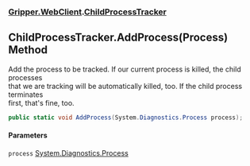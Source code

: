### [Gripper.WebClient](Gripper_WebClient.md 'Gripper.WebClient').[ChildProcessTracker](Gripper_WebClient_ChildProcessTracker.md 'Gripper.WebClient.ChildProcessTracker')
## ChildProcessTracker.AddProcess(Process) Method
Add the process to be tracked. If our current process is killed, the child processes  
that we are tracking will be automatically killed, too. If the child process terminates  
first, that's fine, too.
```csharp
public static void AddProcess(System.Diagnostics.Process process);
```
#### Parameters
<a name='Gripper_WebClient_ChildProcessTracker_AddProcess(System_Diagnostics_Process)_process'></a>
`process` [System.Diagnostics.Process](https://docs.microsoft.com/en-us/dotnet/api/System.Diagnostics.Process 'System.Diagnostics.Process')  
  
